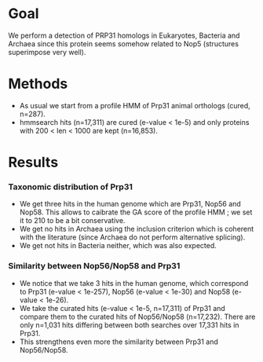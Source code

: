 # Goal
We perform a detection of PRP31 homologs in Eukaryotes, Bacteria and Archaea since this protein seems somehow related to Nop5 (structures superimpose very well).

# Methods
- As usual we start from a profile HMM of Prp31 animal orthologs (cured, n=287). 
- hmmsearch hits (n=17,311) are cured (e-value < 1e-5) and only proteins with 200 < len < 1000 are kept (n=16,853).

# Results

### Taxonomic distribution of Prp31
- We get three hits in the human genome which are Prp31, Nop56 and Nop58. This allows to caibrate the GA score of the profile HMM ; we set it to 210 to be a bit conservative.
- We get no hits in Archaea using the inclusion criterion which is coherent with the literature (since Archaea do not perform alternative splicing).
- We get not hits in Bacteria neither, which was also expected.

### Similarity between Nop56/Nop58 and Prp31
- We notice that we take 3 hits in the human genome, which correspond to Prp31 (e-value < 1e-257), Nop56 (e-value < 1e-30) and Nop58 (e-value < 1e-26).
- We take the curated hits (e-value < 1e-5, n=17,311) of Prp31 and compare them to the curated hits of Nop56/Nop58 (n=17,232). There are only n=1,031 hits differing between both searches over 17,331 hits in Prp31.
- This strengthens even more the similarity between Prp31 and Nop56/Nop58. 
